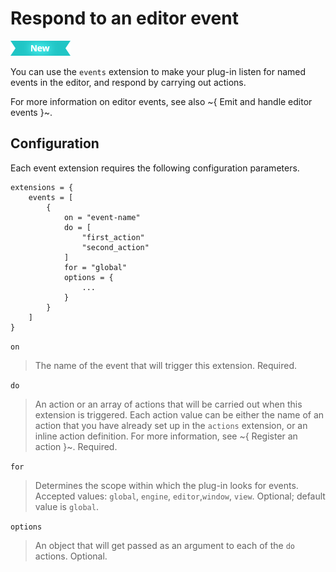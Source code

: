 # Respond to an editor event

[![NEW](../../../images/new.png "What else is new in v1.5?")](../../../release_notes/readme_1.5.html)

You can use the `events` extension to make your plug-in listen for named events in the editor, and respond by carrying out actions.

For more information on editor events, see also ~{ Emit and handle editor events }~.

## Configuration

Each event extension requires the following configuration parameters.

~~~{sjson}
extensions = {
	events = [
		{
			on = "event-name"
			do = [
				"first_action"
				"second_action"
			]
			for = "global"
			options = {
				...
			}
		}
	]
}
~~~

`on`

>	The name of the event that will trigger this extension. Required.

`do`

>	An action or an array of actions that will be carried out when this extension is triggered. Each action value can be either the name of an action that you have already set up in the `actions` extension, or an inline action definition. For more information, see ~{ Register an action }~. Required.

`for`

>	Determines the scope within which the plug-in looks for events. Accepted values: `global`, `engine`, `editor`,`window`, `view`. Optional; default value is `global`.

`options`

>	An object that will get passed as an argument to each of the `do` actions. Optional.

